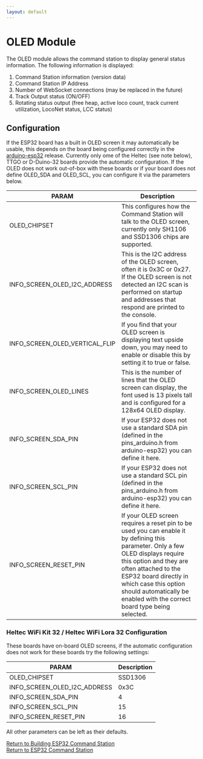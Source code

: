 ```yaml
---
layout: default
---
```


# OLED Module
The OLED module allows the command station to display general status information. The following information is displayed:
1. Command Station information (version data)
2. Command Station IP Address
3. Number of WebSocket connections (may be replaced in the future)
4. Track Output status (ON/OFF)
5. Rotating status output (free heap, active loco count, track current utilization, LocoNet status, LCC status)

## Configuration
If the ESP32 board has a built in OLED screen it may automatically be usable, this depends on the board being configured correctly in the [arduino-esp32](https://github.com/espressif/arduino-esp32) release. Currently only ome of the Heltec (see note below), TTGO or D-Duino-32 boards provide the automatic configuration. If the OLED does not work out-of-box with these boards or if your board does not define OLED_SDA and OLED_SCL, you can configure it via the parameters below.

| PARAM | Description |
| ----- | ----------- |
| OLED_CHIPSET | This configures how the Command Station will talk to the OLED screen, currently only SH1106 and SSD1306 chips are supported. |
| INFO_SCREEN_OLED_I2C_ADDRESS | This is the I2C address of the OLED screen, often it is 0x3C or 0x27. If the OLED screen is not detected an I2C scan is performed on startup and addresses that respond are printed to the console. |
| INFO_SCREEN_OLED_VERTICAL_FLIP | If you find that your OLED screen is displaying text upside down, you may need to enable or disable this by setting it to true or false. |
| INFO_SCREEN_OLED_LINES | This is the number of lines that the OLED screen can display, the font used is 13 pixels tall and is configured for a 128x64 OLED display. |
| INFO_SCREEN_SDA_PIN | If your ESP32 does not use a standard SDA pin (defined in the pins_arduino.h from arduino-esp32) you can define it here. |
| INFO_SCREEN_SCL_PIN | If your ESP32 does not use a standard SCL pin (defined in the pins_arduino.h from arduino-esp32) you can define it here. |
| INFO_SCREEN_RESET_PIN | If your OLED screen requires a reset pin to be used you can enable it by defining this parameter. Only a few OLED displays require this option and they are often attached to the ESP32 board directly in which case this option should automatically be enabled with the correct board type being selected. |

### Heltec WiFi Kit 32 / Heltec WiFi Lora 32 Configuration
These boards have on-board OLED screens, if the automatic configuration does not work for these boards try the following settings:

| PARAM | Description |
| ----- | ----------- |
| OLED_CHIPSET | SSD1306 |
| INFO_SCREEN_OLED_I2C_ADDRESS | 0x3C |
| INFO_SCREEN_SDA_PIN | 4 |
| INFO_SCREEN_SCL_PIN | 15 |
| INFO_SCREEN_RESET_PIN | 16 |

All other parameters can be left as their defaults.

[Return to Building ESP32 Command Station](./building-esp32cs.html)<br/>
[Return to ESP32 Command Station](./index.html)